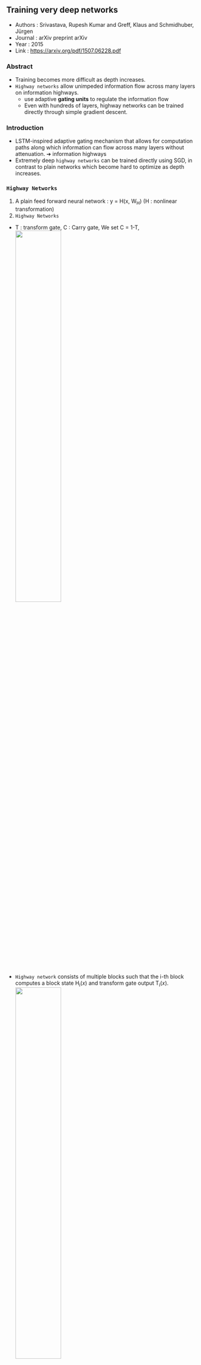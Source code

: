 ## Training very deep networks
- Authors : Srivastava, Rupesh Kumar and Greff, Klaus and Schmidhuber, Jürgen
- Journal : arXiv preprint arXiv
- Year : 2015
- Link : https://arxiv.org/pdf/1507.06228.pdf

### Abstract
- Training becomes more difficult as depth increases.
- `Highway networks` allow unimpeded information flow across many layers on information highways.
  - use adaptive **gating units** to regulate the information flow
  - Even with hundreds of layers, highway networks can be trained directly through simple gradient descent.

### Introduction
- LSTM-inspired adaptive gating mechanism that allows for computation paths along which information can flow across many layers without attenuation.
➔ information highways
- Extremely deep `highway networks` can be trained directly using SGD, in contrast to plain networks which become hard to optimize as depth increases.

### `Highway Networks`
1. A plain feed forward neural network : y = H(x, W<sub>H</sub>) (H : nonlinear transformation)
2. `Highway Networks`
  - T : transform gate, C : Carry gate, We set C = 1-T,
    <img src='https://user-images.githubusercontent.com/57218700/145711842-9a06e28a-0cb3-44c1-8ade-26169ad769c5.png' width=50%>
  - `Highway network` consists of multiple blocks such that the i-th block computes a block state H<sub>i</sub>(𝑥) and transform gate output T<sub>i</sub>(𝑥).
    <img src='https://user-images.githubusercontent.com/57218700/145711906-4b70339f-301d-49a1-873e-2e17768377a8.png' width=50%>
  - The block out output y<sub>i</sub> = H<sub>i</sub>(x) * T<sub>i</sub>(x) + x<sub>i</sub> * (1-T<sub>i</sub>(x)), which is connected to the next layer.

#### Training Deep `Highway Networks`
- Transform gate defined as T(x) = 𝜎(W<sub>T</sub>x + b<sub>T</sub>), where W<sub>T</sub> is the weight matrix and b<sub>T</sub> the bias vector for the transform gates.
➔ Negative bias initialization for the transform gates was sufficient for training to proceed in very deep networks for various zero-mean initial distributions of W<sub>H</sub> and different activation functions used by H.

### Experiments
- Plain networks become much harder to optimize with increasing depth, while `highway networks` with up to 100 layers can still be optimized well.
    <img src='https://user-images.githubusercontent.com/57218700/145712911-569e7ee9-d7c0-4601-832b-bce6aeb8c281.png' width=90%>
- Test set classification accuracy on MNIST
    <img src='https://user-images.githubusercontent.com/57218700/145712934-c7a85410-6750-40eb-98ba-a7bf6f405141.png' width=80%>

### Analysis of results
- Visualization of best 50 hidden-layer `highway networks` trained on MNIST and CIFAR-100
    <img src='https://user-images.githubusercontent.com/57218700/145712481-aaa0c784-45be-46ca-88a0-ec2fb7fa722c.png' width=80%>
  - Column 1 : Most biases decreased further during training. For the CIFAR-100 network the biases increase with depth forming a gradient.
  - Column 2 : The strong negative biases at low depths are not used to shut down the gates, but to make them more selective.
  - Column 3 : The transform gate activity for a single example is very sparse.
  - Column 4 : Most of the outputs stay constant over many layers forming a pattern of stripes and most of the change in outputs happens in the early layers.
  - Row 2 : Routing of Information
  ➔ The network can learn to dynamically adjust the routing of the information based on the current input.

- Visualization showing the extent to which the mean transform gate activity for certain classes differs from the mean activity over all training samples.
  ➔ For digits 0 and 7 substantial differences can be seen within the first 15 layers.
  <img src='https://user-images.githubusercontent.com/57218700/145712757-e0136f58-0d90-4be3-b11f-81a16ff56971.png' width=50%>
- Layer Importance
  ➔ For complex problems a `highway network` can learn to utilize all of its layers, while for simpler problems like MNIST it will keep many of the unneeded layers idle.
  <img src='https://user-images.githubusercontent.com/57218700/145712834-c32eff46-baaf-491c-818b-5e3909eedeef.png' width=80%>